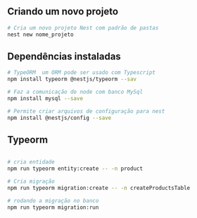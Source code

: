  ## Criando um novo projeto

 ```bash
 # Cria um novo projeto Nest com padrão de pastas
 nest new nome_projeto
```

## Dependências instaladas

```bash
# TypeORM  um ORM pode ser usado com Typescript 
npm install typeorm @nestjs/typeorm --sav

# Faz a comunicação do node com banco MySql
npm install mysql --save

# Permite criar arquivos de configuração para nest
npm install @nestjs/config --save

```


## Typeorm

```bash

# cria entidade
npm run typeorm entity:create -- -n product

# Cria migração
npm run typeorm migration:create -- -n createProductsTable

# rodando a migração no banco
npm run typeorm migration:run

```